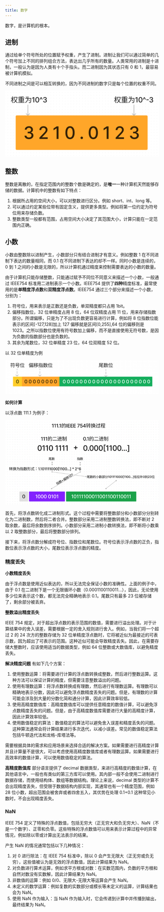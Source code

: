 ```yaml
---
title: 数字
---
```


数字，是计算机的根本。

## 进制

通过给单个符号所处的位置赋予权重，产生了进制。进制让我们可以通过简单的几个符号加上不同的排列组合方法，表达出几乎所有的数量。人类常用的进制是十进制，一般认为是因为人类有十个手指头。而二进制因为其状态只有 0 和 1，最容易被计算机模拟。

不同进制之间是可以相互转换的，因为不同进制的数字只是每个位置的权重不同。

![ten](./assets/ten.png)

## 整数

整数是离散的，在指定范围内的整数个数是确定的，是**唯一**一种计算机天然能够存储的数据。计算机中的整数有如下特点：

1. 根据所占用的空间大小，可以对整数进行区分。例如 short、int、long 等。
2. 可以通过约定某些位带有固定含义，提供更多类型。例如将第一位约定为符号位用来存储负数。
3. 整数类型一般都有范围，占用空间大小决定了其范围大小，计算只能在一定范围内正确。

## 小数

小数由整数除以进制产生，小数部分只有结合进制才有意义。例如整数 1 在不同进制下表达的数量相同，而 0.1 在不同进制下表达的却不一样。同时小数是连续的，0 到 1 之间的小数是无限的，所以计算机通过精度来控制需要表达的小数的数量。

由于计算机只能存储整数，只能通过赋予不同位不同意义来描述一个小数，一般通过 IEEE754 标准用二进制表示一个小数。IEEE754 提供了**四种**精度标准，最常使用的是**单精度浮点数**和**双精度浮点数**。IEEE754 通过三个部分来描述一个小数，分别为：

1. 符号位，用来表示是正数还是负数，单双精度都只占用 1bit。
2. 偏移指数位，32 位单精度占用 8 位，64 位双精度占用 11 位，用来存储指数部分。所谓偏移，只是为了不出现负数更容易进行计算，例如将 8 位指数位能表示的区间[-127,128]加上 127 偏移就是区间[0,255],64 位的偏移则是 1023。之所以指数位使用有符号数加上偏移，而不是直接使用无符号数，是因为负数的指数部分也是负数的。
3. 其余为尾数位，32 位单精度 23 位，64 位双精度 52 位。

以 32 位单精度为例

![float](./assets/float.png)

**如何计算**

以浮点数 111.1 为例子：

![float](./assets/float2.png)

首先，将浮点数转化成二进制形式。这个过程中需要将整数部分和小数部分分别转化为二进制数，然后将二者合并。整数部分采用二进制整数转换法，即不断对 2 取余数，最后将余数倒序排列。小数部分采用二进制小数转换法，即不断将小数乘以 2 取整数部分，最后将整数部分排列。

接下来，将浮点数分解成符号位、指数位和尾数位。符号位表示浮点数的正负，指数位表示浮点数的大小，尾数位表示浮点数的精度。

### 精度丢失

**小数精度丢失**

由于浮点数是使用近似表达的，所以无法完全保证小数的准确性。上面的例子中，由于 0.1 在二进制下是一个无限循环小数（0.0001100110011...），因此，无论使用多少位来表示这个数，都无法完全精确地表示 0.1。尾数只有最多 23 位被存储了，剩余部分被丢弃。

**整数溢出精度丢失**

IEEE 754 规定，对于超出浮点数的表示范围的数值，需要进行溢出处理。对于计算结果中的舍入误差，需要根据一定的舍入规则进行舍入。例如，当我们将一个超过 2 的 24 次方的整数存储为 32 位单精度浮点数时，它将被近似为最接近的可表示数，因为超出了可表示的范围。这种近似可能会导致精度丢失。因此，在需要存储大整数时，应该使用适当的数据类型，例如 64 位整数或大数值库，以避免精度丢失。

**解决精度问题**
有如下几个方案：

1. 使用整数运算：将需要进行计算的浮点数转换成整数，然后进行整数运算。这种方法可以保证计算的精度，但需要注意整数溢出的问题。
2. 使用有理数运算：将浮点数转换成有理数，然后进行有理数运算。有理数可以精确地表示分数，因此可以避免浮点数精度丢失的问题。但是，有理数的计算可能会涉及到大量的分数化简和通分计算，因此计算效率较低。
3. 使用高精度数值库：高精度数值库可以提供任意精度的数值计算，可以避免浮点数精度丢失的问题。但是，由于高精度数值库需要进行大量的高精度计算，因此计算效率较低。
4. 使用数值稳定的算法：数值稳定的算法可以避免舍入误差和精度丢失的问题。这种算法通常会将计算结果进行多次迭代，以减小误差。常见的数值稳定算法包括牛顿迭代法和龙格-库塔法等。

需要根据具体的需求和应用场景来选择合适的解决方案。如果需要进行高精度计算并且计算量不是很大，可以考虑使用高精度数值库或者有理数运算。如果需要进行高效率的数值计算，可以使用数值稳定的算法。

**高精度数值库**
部分语言提供了 decimal 数据类型，来进行高精度的数值计算，在其他语言中，一般也有类似的第三方库可以使用。其内部一般不会使用二进制进行数据存储，而使用结构体、数组等数据结构。理论上来说，decimal 类型的计算不会出现精度丢失，但受限于数据结构内部实现，其通常也有一个精度范围，例如 28 位小数，超出范围会被舍弃或者四舍五入，其优势在处理 0.1+0.1 这种常见小数时，不会出现精度丢失。

### NaN

IEEE 754 定义了特殊的浮点数值，包括无穷大（正无穷大和负无穷大）、NaN（不是一个数字）、正零和负零。这些特殊的浮点数值可以用来表示计算过程中的异常情况，例如除以零或计算出无法表示的结果。

产生 NaN 的情况通常包括以下几种情况：

1. 对 0 进行除法：在 IEEE 754 标准中，除以 0 会产生无限大（正无穷或负无穷），这些值被认为是无效的浮点数值，因此计算结果为 NaN。
2. 对负数进行算术运算，例如求平方根或对数：在实数范围内，负数的平方根和自然对数没有实数解，因此计算结果为 NaN。
3. 非数值的运算：例如 0/0、无限大-无限大等运算会产生 NaN。
4. 未定义的数学运算：例如复数的实数部分或模长等未定义的运算，计算结果也会为 NaN。
5. 使用 NaN 作为输入：当 NaN 作为输入时，它会传递到计算中并传播到输出，最终结果为 NaN。
